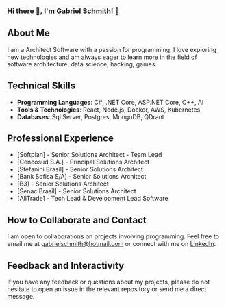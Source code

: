 ### Hi there 👋, I'm Gabriel Schmith! 👋

## About Me
I am a Architect Software with a passion for programming. I love exploring new technologies and am always eager to learn more in the field of software architecture, data science, hacking, games.

## Technical Skills
- **Programming Languages**: C#, .NET Core, ASP.NET Core, C++, AI
- **Tools & Technologies**: React, Node.js, Docker, AWS, Kubernetes
- **Databases**: Sql Server, Postgres, MongoDB, QDrant

## Professional Experience
- [Softplan]         - Senior Solutions Architect - Team Lead
- [Cencosud S.A.]    - Principal Solutions Architect
- [Stefanini Brasil] - Senior Solutions Architect
- [Bank Sofisa S/A]  - Senior Solutions Architect 
- [B3]               - Senior Solutions Architect
- [Senac Brasil]     - Senior Solutions Architect
- [AllTrade]         - Tech Lead & Development Lead Software

## How to Collaborate and Contact
I am open to collaborations on projects involving programming. Feel free to email me at gabrielschmith@hotmail.com or connect with me on [LinkedIn](https://www.linkedin.com/in/gabriel-schmith/).

## Feedback and Interactivity
If you have any feedback or questions about my projects, please do not hesitate to open an issue in the relevant repository or send me a direct message.
